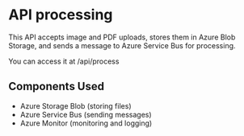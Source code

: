 # API processing

This API accepts image and PDF uploads, stores them in Azure Blob Storage, and sends a message to Azure Service Bus for processing.

You can access it at /api/process

## Components Used
- Azure Storage Blob (storing files)
- Azure Service Bus (sending messages)
- Azure Monitor (monitoring and logging)
